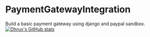 # PaymentGatewayIntegration
Build a basic payment gateway using django and paypal sandbox.
[![Dhruv's GitHub stats](https://github-readme-stats.vercel.app/api?username=dhruv-rajput)](https://github.com/dhruv-rajput/github-readme-stats)
